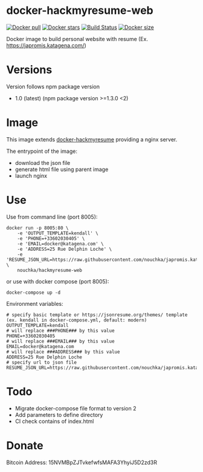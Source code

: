 # docker-hackmyresume-web
[![Docker pull](https://img.shields.io/docker/pulls/nouchka/hackmyresume-web)](https://hub.docker.com/r/nouchka/hackmyresume-web/)
[![Docker stars](https://img.shields.io/docker/stars/nouchka/hackmyresume-web)](https://hub.docker.com/r/nouchka/hackmyresume-web/)
[![Build Status](https://gitlab.com/japromis/docker-hackmyresume-web/badges/master/pipeline.svg)](https://gitlab.com/japromis/docker-hackmyresume-web/pipelines)
[![Docker size](https://img.shields.io/docker/image-size/nouchka/hackmyresume-web/latest)](https://hub.docker.com/r/nouchka/hackmyresume-web/)

Docker image to build personal website with resume (Ex. https://japromis.katagena.com/)

# Versions

Version follows npm package version

* 1.0 (latest) (npm package version >=1.3.0 <2)

# Image

This image extends [docker-hackmyresume](https://github.com/nouchka/docker-hackmyresume) providing a nginx server.

The entrypoint of the image:
* download the json file
* generate html file using parent image
* launch nginx

# Use

Use from command line (port 8005):

	docker run -p 8005:80 \
		-e 'OUTPUT_TEMPLATE=kendall' \
		-e 'PHONE=+33602030405' \
		-e 'EMAIL=docker@katagena.com' \
		-e 'ADDRESS=25 Rue Delphin Loche' \
		-e 'RESUME_JSON_URL=https://raw.githubusercontent.com/nouchka/japromis.katagena.com/master/resume.json' \
		nouchka/hackmyresume-web
or use with docker compose (port 8005):

	docker-compose up -d
Environment variables:

	# specify basic template or https://jsonresume.org/themes/ template (ex. kendall in docker-compose.yml, default: modern)
	OUTPUT_TEMPLATE=kendall
	# will replace ###PHONE### by this value
	PHONE=+33602030405
	# will replace ###EMAIL### by this value
	EMAIL=docker@katagena.com
	# will replace ###ADDRESS### by this value
	ADDRESS=25 Rue Delphin Loche
	# specify url to json file
	RESUME_JSON_URL=https://raw.githubusercontent.com/nouchka/japromis.katagena.com/master/resume.json

# Todo

* Migrate docker-compose file format to version 2
* Add parameters to define directory
* CI check contains of index.html

# Donate

Bitcoin Address: 15NVMBpZJTvkefwfsMAFA3YhyiJ5D2zd3R
